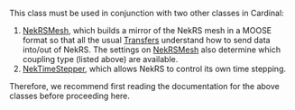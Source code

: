 This class must be used in conjunction with two other classes in Cardinal:

1. [NekRSMesh](NekRSMesh.md), which builds a mirror of the NekRS mesh
   in a MOOSE format so that all the usual
   [Transfers](Transfers/index.md)
   understand how to send data into/out of NekRS. The settings on
   [NekRSMesh](NekRSMesh.md) also determine which
   coupling type (listed above) are available.
2. [NekTimeStepper](NekTimeStepper.md), which allows NekRS to
   control its own time stepping.

Therefore, we recommend first reading the documentation for the above classes
before proceeding here.
